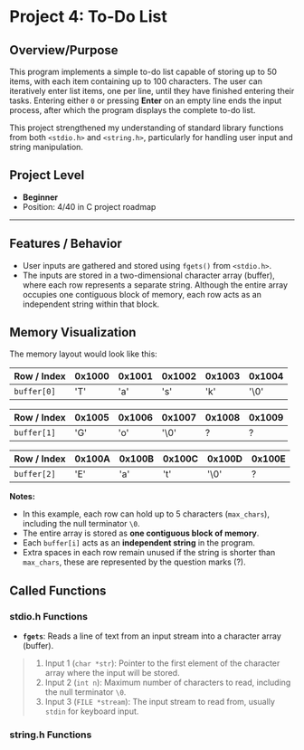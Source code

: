 # Project 4: To-Do List
## Overview/Purpose
This program implements a simple to-do list capable of storing up to 50 items, with each item containing up to 100 characters. The user can iteratively enter list items, one per line, until they have finished entering their tasks. Entering either `0` or pressing **Enter** on an empty line ends the input process, after which the program displays the complete to-do list.

This project strengthened my understanding of standard library functions from both `<stdio.h>` and `<string.h>`, particularly for handling user input and string manipulation.

## Project Level
- **Beginner**  
- Position: 4/40 in C project roadmap

---
## Features / Behavior
- User inputs are gathered and stored using `fgets()` from `<stdio.h>`.
- The inputs are stored in a two-dimensional character array (buffer), where each row represents a separate string. Although the entire array occupies one contiguous block of memory, each row acts as an independent string within that block.

## Memory Visualization

The memory layout would look like this:

| Row / Index     | 0x1000 | 0x1001 | 0x1002 | 0x1003 | 0x1004 |
|-----------------|--------|--------|--------|--------|--------|
| `buffer[0]`     | 'T'    | 'a'    | 's'    | 'k'    | '\0'   |

| Row / Index     | 0x1005 | 0x1006 | 0x1007 | 0x1008 | 0x1009 |
|-----------------|--------|--------|--------|--------|--------|
| `buffer[1]`     | 'G'    | 'o'    | '\0'   | ?      | ?      |

| Row / Index     | 0x100A | 0x100B | 0x100C | 0x100D | 0x100E |
|-----------------|--------|--------|--------|--------|--------|
| `buffer[2]`     | 'E'    | 'a'    | 't'    | '\0'   | ?      |

**Notes:**
- In this example, each row can hold up to 5 characters (`max_chars`), including the null terminator `\0`.
- The entire array is stored as **one contiguous block of memory**.
- Each `buffer[i]` acts as an **independent string** in the program.
- Extra spaces in each row remain unused if the string is shorter than `max_chars`, these are represented by the question marks (?).

## Called Functions
### stdio.h Functions
- **`fgets`**: Reads a line of text from an input stream into a character array (buffer).
  
> 1. Input 1 (`char *str`): Pointer to the first element of the character array where the input will be stored.
> 2. Input 2 (`int n`): Maximum number of characters to read, including the null terminator `\0`.
> 3. Input 3 (`FILE *stream`): The input stream to read from, usually `stdin` for keyboard input.

### string.h Functions



